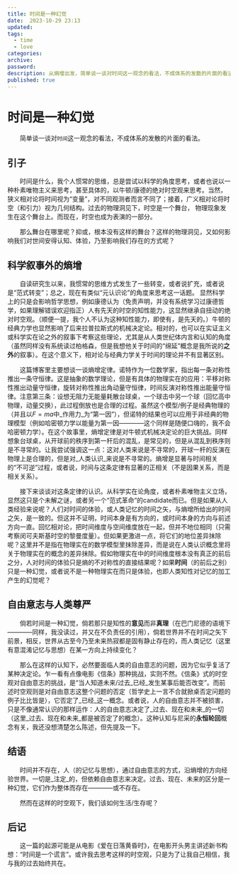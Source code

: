 ```yaml
---
title: 时间是一种幻觉
date:  2023-10-29 23:13
updated:
tags:
  - time
  - love
categories:
archive:
password:
description: 从熵增出发，简单谈一谈对时间这一观念的看法，不成体系的发散的片面的看法。
published: true
---
```


# 时间是一种幻觉

&emsp;&emsp;简单谈一谈对`时间`这一观念的看法，不成体系的发散的片面的看法。

## 引子
&emsp;&emsp;时间是什么，我个人惯常的思维，总是尝试以科学的角度思考，或者也说以一种朴素唯物主义来思考，甚至具体的，以牛顿/康德的绝对时空观来思考。当然，狭义相对论将时间视为“变量”，对不同观测者而言不同了；接着，广义相对论将时空（和引力）视为几何结构。过去的物理洞见下，时空是一个舞台， 物理现象发生在这个舞台上。而现在，时空也成为表演的一部分。

&emsp;&emsp;那么舞台在哪里呢？抑或，根本没有这样的舞台？这样的物理洞见，又如何影响我们对世间安得认知、体验，乃至影响我们存在的方式呢？
## 科学叙事外的熵增
&emsp;&emsp;自读研究生以来，我惯常的思维方式发生了一些转变，或者说扩充，或者说是“范式转变”；总之，现在有类似“元认识论”的角度来思考这一话题。<!-- （参考 [这篇博客](/hexo/杂谈/science)） -->
显然科学上的只是会影响哲学思想，例如康德认为（免责声明，并没有系统学习过康德哲学，如果理解错误欢迎指正）人有先天的时空的知性能力，这显然继承自扭动的绝对时空观。（顺便一提，我个人不认为这种知性能力，即使有，是先天的。）牛顿的经典力学也显然影响了后来拉普拉斯式的机械决定论。相对的，也可以在实证主义或科学实在论之外的叙事下考察这些理论，尤其是从人类世纪体内言和认知的角度（虽然同样没有系统读过柏格森，但是我想他关于时间的“绵延”概念是我所说的**之外**的叙事）。在这个意义下，相对论与经典力学关于时间的理论并不有显著区别。

&emsp;&emsp;这篇博客里主要想谈一谈熵增定律。诺特作为一位数学家，指出每一条对称性推出一条守恒律。这是抽象的数学理论，但是有具体的物理实在的应用：平移对称性推出动量守恒律，旋转对称性推出角动量守恒律，时间反演对称性推出能量守恒律。注意第三条：设想无阻力无能量耗散台球桌，一个球击中另一个球（回忆高中物理，动量交换），此过程倒放也是合理的过程。虽然这个模型/例子是经典物理的（并且以$F=ma$中_作用力_为“第一因”），但诺特的结果也可以应用于非经典的物理模型（例如哈密顿力学以能量为第一因————这个同样是随便口嗨的，我不会哈密顿力学）。在这个故事里，熵增定律是对牛顿式机械决定论的巨大挑战。同样想象台球桌，从开球前的秩序到第一杆后的混乱，是常见的，但是从混乱到秩序则是不寻常的。让我尝试强调这一点：这对人类来说是不寻常的，开球一杆的反演在物理上是合理的，但是对_人类认识_来说是不寻常的。熵增是显著与时间相关的“不可逆”过程，或者说，时间与这条定律有显著的正相关（不是因果关系，而是相关关系）。

&emsp;&emsp;接下来谈谈对这条定律的认识。从科学实在论角度，或者朴素唯物主义立场，显然这只是个未解之谜，或者另一个“范式革命”的candidate而已。但是如果从人类经验来说呢？人们对时间的体验，或人类记忆的时间之矢，与熵增所给出的时间之矢，是一致的。但这并不证明，时间本身是有方向的，或时间本身的方向与前述方向一直。回忆相对论，把时间维度与空间维度放在一起，但并不地位相同（只需考察闵可夫斯基时空的黎曼度量）。但如果更激进一点，将它们的地位差异抹除呢？这里并不是指在物理实在的数学模型里抹除差异，而是说在人类认识概念里将关于物理实在的概念的差异抹除。假如物理实在中的时间维度根本没有真正的前后之分，人对时间的体验只是熵的不对称性的直接结果呢？如果**时间**（的前后之别）只是一种幻觉，或者说不是一种物理实在而只是体验，也即人类知性对记忆的加工产生的幻觉呢？
## 自由意志与人类尊严
&emsp;&emsp;倘若时间是一种幻觉，倘若那只是知性的**意见**而非**真理**（在巴门尼德的语境下————同样，我没读过，并又在不负责任的引用），倘若世界并不在时间之矢下前景，相反，世界从古至今乃至未来热寂都是固有静止存在的，而人类记忆（这里有意混淆记忆与思想）在某一方向上持续变化？

&emsp;&emsp;那么在这样的认知下，必然要面临人类的自由意志的问题，因为它似乎复活了某种决定论。乍一看有点像电影《信条》那种挑战，实则不然。《信条》式的时空观对自由意志的挑战，是“当人知道未来/过去_已经_发生某事后能否改变”。而前述时空观则是对自由意志这整个问题的否定（哲学史上一言不合就掀桌否定问题的例子比比皆是），它否定了_已经_这一概念。或者说，人的自由意志并不被损害，只是不像通常认识的那样运作：人的自由意志决定了_过去、现在和未来_的一切（这里_过去、现在和未来_都是被否定了的概念）。这种认知与尼采的**永恒轮回**概念有关，我还没想清楚怎么陈述，但先提及一下。
## 结语
&emsp;&emsp;时间并不存在，人（的记忆与思想），通过自由意志的方式，沿熵增的方向经验世界。一切是_注定_的，但依赖自由意志来决定。过去、现在、未来的区分是一种幻觉，它们作为整体而存在————或不存在。

&emsp;&emsp;然而在这样的时空观下，我们该如何生活/生存呢？
## 后记
&emsp;&emsp;这一篇的起源可能是从电影《爱在日落黄昏时》，在电影开头男主讲述新书构想：“时间是一个谎言”。或许我去思考这样的时空观，只是为了让我自己相信，我与我的过去始终共在。
